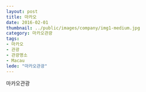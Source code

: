 ```yaml
---
layout: post
title: 마카오
date: 2016-02-01
thumbnail: ../public/images/company/img1-medium.jpg
category: 마카오관광
tags:
- 마카오
- 관광
- 관광명소
- Macau
lede: "마카오관광"
---
```


마카오관광
